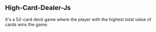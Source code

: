 ## High-Card-Dealer-Js

It's a 52-card deck game where the player with the highest total value of cards wins the game.
